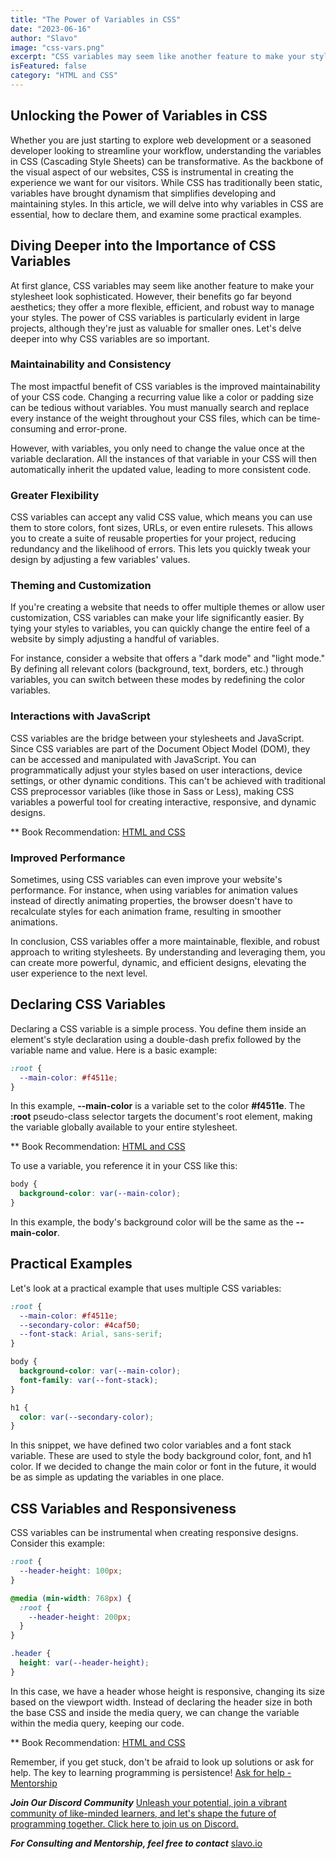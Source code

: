 ```yaml
---
title: "The Power of Variables in CSS"
date: "2023-06-16"
author: "Slavo"
image: "css-vars.png"
excerpt: "CSS variables may seem like another feature to make your stylesheet look sophisticated'"
isFeatured: false
category: "HTML and CSS"
---
```


## Unlocking the Power of Variables in CSS

Whether you are just starting to explore web development or a seasoned developer looking to streamline your workflow, understanding the variables in CSS (Cascading Style Sheets) can be transformative. As the backbone of the visual aspect of our websites, CSS is instrumental in creating the experience we want for our visitors. While CSS has traditionally been static, variables have brought dynamism that simplifies developing and maintaining styles. In this article, we will delve into why variables in CSS are essential, how to declare them, and examine some practical examples.

## Diving Deeper into the Importance of CSS Variables

At first glance, CSS variables may seem like another feature to make your stylesheet look sophisticated. However, their benefits go far beyond aesthetics; they offer a more flexible, efficient, and robust way to manage your styles. The power of CSS variables is particularly evident in large projects, although they're just as valuable for smaller ones. Let's delve deeper into why CSS variables are so important.

### Maintainability and Consistency

The most impactful benefit of CSS variables is the improved maintainability of your CSS code. Changing a recurring value like a color or padding size can be tedious without variables. You must manually search and replace every instance of the weight throughout your CSS files, which can be time-consuming and error-prone.

However, with variables, you only need to change the value once at the variable declaration. All the instances of that variable in your CSS will then automatically inherit the updated value, leading to more consistent code.

### Greater Flexibility

CSS variables can accept any valid CSS value, which means you can use them to store colors, font sizes, URLs, or even entire rulesets. This allows you to create a suite of reusable properties for your project, reducing redundancy and the likelihood of errors. This lets you quickly tweak your design by adjusting a few variables' values.

### Theming and Customization

If you're creating a website that needs to offer multiple themes or allow user customization, CSS variables can make your life significantly easier. By tying your styles to variables, you can quickly change the entire feel of a website by simply adjusting a handful of variables.

For instance, consider a website that offers a "dark mode" and "light mode." By defining all relevant colors (background, text, borders, etc.) through variables, you can switch between these modes by redefining the color variables.

### Interactions with JavaScript

CSS variables are the bridge between your stylesheets and JavaScript. Since CSS variables are part of the Document Object Model (DOM), they can be accessed and manipulated with JavaScript. You can programmatically adjust your styles based on user interactions, device settings, or other dynamic conditions. This can't be achieved with traditional CSS preprocessor variables (like those in Sass or Less), making CSS variables a powerful tool for creating interactive, responsive, and dynamic designs.

\*\* Book Recommendation: [HTML and CSS](https://amzn.to/3BaeO7d)

### Improved Performance

Sometimes, using CSS variables can even improve your website's performance. For instance, when using variables for animation values instead of directly animating properties, the browser doesn't have to recalculate styles for each animation frame, resulting in smoother animations.

In conclusion, CSS variables offer a more maintainable, flexible, and robust approach to writing stylesheets. By understanding and leveraging them, you can create more powerful, dynamic, and efficient designs, elevating the user experience to the next level.

## Declaring CSS Variables

Declaring a CSS variable is a simple process. You define them inside an element's style declaration using a double-dash prefix followed by the variable name and value. Here is a basic example:

```css
:root {
  --main-color: #f4511e;
}
```

In this example, **--main-color** is a variable set to the color **#f4511e**. The **:root** pseudo-class selector targets the document's root element, making the variable globally available to your entire stylesheet.

\*\* Book Recommendation: [HTML and CSS](https://amzn.to/3BaeO7d)

To use a variable, you reference it in your CSS like this:

```css
body {
  background-color: var(--main-color);
}
```

In this example, the body's background color will be the same as the **--main-color**.

## Practical Examples

Let's look at a practical example that uses multiple CSS variables:

```css
:root {
  --main-color: #f4511e;
  --secondary-color: #4caf50;
  --font-stack: Arial, sans-serif;
}

body {
  background-color: var(--main-color);
  font-family: var(--font-stack);
}

h1 {
  color: var(--secondary-color);
}
```

In this snippet, we have defined two color variables and a font stack variable. These are used to style the body background color, font, and h1 color. If we decided to change the main color or font in the future, it would be as simple as updating the variables in one place.

## CSS Variables and Responsiveness

CSS variables can be instrumental when creating responsive designs. Consider this example:

```css
:root {
  --header-height: 100px;
}

@media (min-width: 768px) {
  :root {
    --header-height: 200px;
  }
}

.header {
  height: var(--header-height);
}
```

In this case, we have a header whose height is responsive, changing its size based on the viewport width. Instead of declaring the header size in both the base CSS and inside the media query, we can change the variable within the media query, keeping our code.

\*\* Book Recommendation: [HTML and CSS](https://amzn.to/3BaeO7d)

Remember, if you get stuck, don't be afraid to look up solutions or ask for help. The key to learning programming is persistence! [Ask for help - Mentorship](/contact)

**_Join Our Discord Community_** [Unleash your potential, join a vibrant community of like-minded learners, and let's shape the future of programming together. Click here to join us on Discord.](https://discord.gg/SdwAYvFT)

**_For Consulting and Mentorship, feel free to contact_** [slavo.io](/contact)
